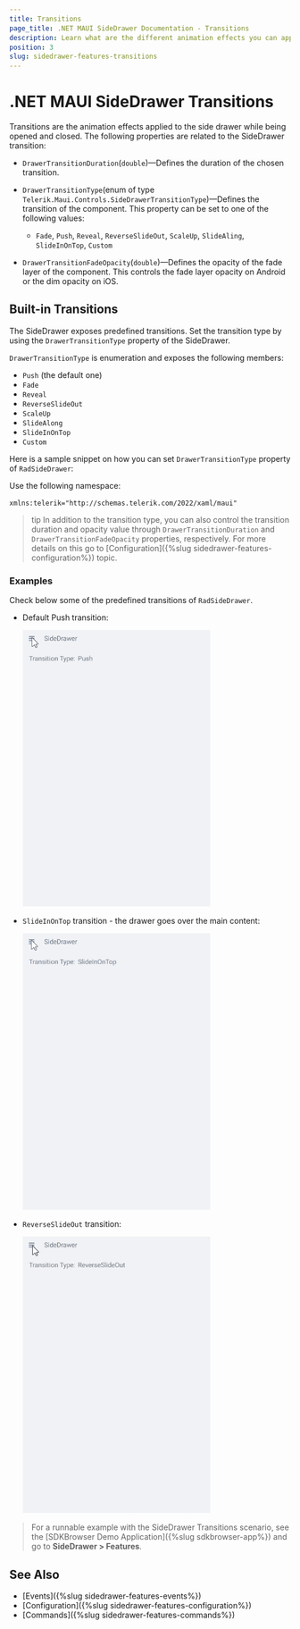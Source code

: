 ```yaml
---
title: Transitions
page_title: .NET MAUI SideDrawer Documentation - Transitions
description: Learn what are the different animation effects you can apply to the Telerik UI for .NET MAUI SideDrawer control when opening, closing.
position: 3
slug: sidedrawer-features-transitions
---
```


# .NET MAUI SideDrawer Transitions

Transitions are the animation effects applied to the side drawer while being opened and closed. The following properties are related to the SideDrawer transition:

* `DrawerTransitionDuration`(`double`)&mdash;Defines the duration of the chosen transition.
* `DrawerTransitionType`(enum of type `Telerik.Maui.Controls.SideDrawerTransitionType`)&mdash;Defines the transition of the component. This property can be set to one of the following values: 
	* `Fade`, `Push`, `Reveal`, `ReverseSlideOut`, `ScaleUp`, `SlideAling`, `SlideInOnTop`, `Custom`
	
* `DrawerTransitionFadeOpacity`(`double`)&mdash;Defines the opacity of the fade layer of the component. This controls the fade layer opacity on Android or the dim opacity on iOS.

## Built-in Transitions

The SideDrawer exposes predefined transitions. Set the transition type by using the `DrawerTransitionType` property of the SideDrawer. 

`DrawerTransitionType` is enumeration and exposes the following members:

* `Push` (the default one)
* `Fade`
* `Reveal`
* `ReverseSlideOut`
* `ScaleUp`
* `SlideAlong`
* `SlideInOnTop`
* `Custom`

Here is a sample snippet on how you can set `DrawerTransitionType` property of `RadSideDrawer`:

<snippet id='sidedrawer-transition-xaml' />

Use the following namespace:

```XAML
xmlns:telerik="http://schemas.telerik.com/2022/xaml/maui" 
```

>tip In addition to the transition type, you can also control the transition duration and opacity value through `DrawerTransitionDuration` and `DrawerTransitionFadeOpacity` properties, respectively. For more details on this go to [Configuration]({%slug sidedrawer-features-configuration%}) topic.

### Examples

Check below some of the predefined transitions of `RadSideDrawer`.

* Default Push transition:

	![.NET MAUI SideDrawer Push transition](images/sidedrawer_push.gif)

* `SlideInOnTop` transition - the drawer goes over the main content:

	![.NET MAUI SideDrawer Slide In On Top transition](images/sidedrawer_slidein.gif)

* `ReverseSlideOut` transition:

	![.NET MAUI SideDrawer Reverse Slide Out](images/sidedrawer_reverseslideout.gif)

> For a runnable example with the SideDrawer Transitions scenario, see the [SDKBrowser Demo Application]({%slug sdkbrowser-app%}) and go to **SideDrawer > Features**.

## See Also

- [Events]({%slug sidedrawer-features-events%})
- [Configuration]({%slug sidedrawer-features-configuration%})
- [Commands]({%slug sidedrawer-features-commands%})